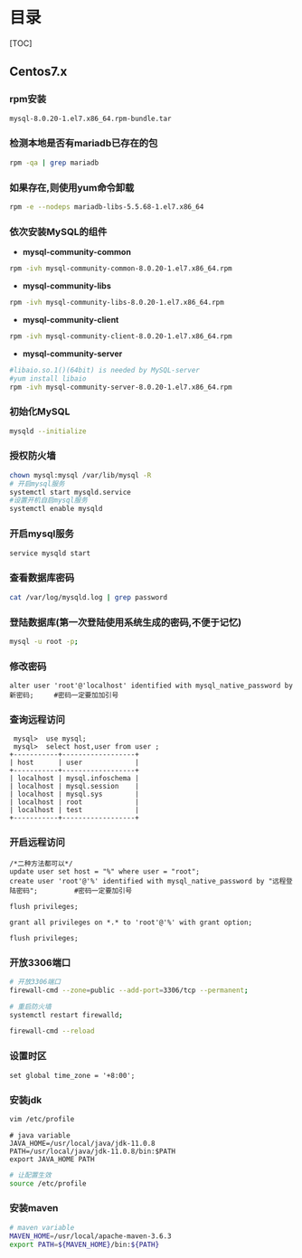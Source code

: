 # 目录

[TOC]

## Centos7.x

### rpm安装

```bash
mysql-8.0.20-1.el7.x86_64.rpm-bundle.tar
```

### 检测本地是否有mariadb已存在的包

```bash
rpm -qa | grep mariadb
```

### 如果存在,则使用yum命令卸载

```bash
rpm -e --nodeps mariadb-libs-5.5.68-1.el7.x86_64
```

### 依次安装MySQL的组件

- **mysql-community-common**

```bash
rpm -ivh mysql-community-common-8.0.20-1.el7.x86_64.rpm
```

- **mysql-community-libs**

```bash
rpm -ivh mysql-community-libs-8.0.20-1.el7.x86_64.rpm
```

- **mysql-community-client**

```bash
rpm -ivh mysql-community-client-8.0.20-1.el7.x86_64.rpm
```

- **mysql-community-server**

```bash
#libaio.so.1()(64bit) is needed by MySQL-server
#yum install libaio
rpm -ivh mysql-community-server-8.0.20-1.el7.x86_64.rpm
```

### 初始化MySQL

```bash
mysqld --initialize
```

### 授权防火墙

```bash
chown mysql:mysql /var/lib/mysql -R
# 开启mysql服务
systemctl start mysqld.service
#设置开机自启mysql服务
systemctl enable mysqld
```

### 开启mysql服务

```bash
service mysqld start
```

### 查看数据库密码

```bash
cat /var/log/mysqld.log | grep password
```

### 登陆数据库(第一次登陆使用系统生成的密码,不便于记忆)

```bash
mysql -u root -p;
```

### 修改密码

```mysql
alter user 'root'@'localhost' identified with mysql_native_password by 新密码;     #密码一定要加加引号
```

### 查询远程访问

```mysql
 mysql>  use mysql;
 mysql>  select host,user from user ;
+-----------+------------------+
| host      | user             |
+-----------+------------------+
| localhost | mysql.infoschema |
| localhost | mysql.session    |
| localhost | mysql.sys        |
| localhost | root             |
| localhost | test             |
+-----------+------------------+
```

### 开启远程访问

```mysql
/*二种方法都可以*/
update user set host = "%" where user = "root";
create user 'root'@'%' identified with mysql_native_password by "远程登陆密码";         #密码一定要加引号

flush privileges;
```

```mysql
grant all privileges on *.* to 'root'@'%' with grant option;
```

```mysql
flush privileges;
```

### 开放3306端口

```bash
# 开放3306端口
firewall-cmd --zone=public --add-port=3306/tcp --permanent;
```

```bash
# 重启防火墙
systemctl restart firewalld;
```

```bash
firewall-cmd --reload
```

### 设置时区

```mysql
set global time_zone = '+8:00';
```

### 安装jdk

```bash
vim /etc/profile
```

```shell
# java variable
JAVA_HOME=/usr/local/java/jdk-11.0.8
PATH=/usr/local/java/jdk-11.0.8/bin:$PATH
export JAVA_HOME PATH
```

```bash
# 让配置生效
source /etc/profile
```

### 安装maven

```bash
# maven variable
MAVEN_HOME=/usr/local/apache-maven-3.6.3
export PATH=${MAVEN_HOME}/bin:${PATH}
```


